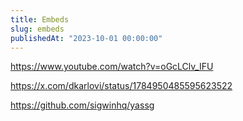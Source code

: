 ```yaml
---
title: Embeds
slug: embeds
publishedAt: "2023-10-01 00:00:00"
---
```


https://www.youtube.com/watch?v=oGcLClv_IFU

https://x.com/dkarlovi/status/1784950485595623522

https://github.com/sigwinhq/yassg
